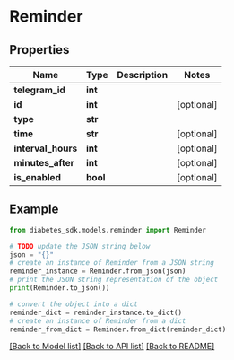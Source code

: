 # Reminder


## Properties

Name | Type | Description | Notes
------------ | ------------- | ------------- | -------------
**telegram_id** | **int** |  | 
**id** | **int** |  | [optional] 
**type** | **str** |  | 
**time** | **str** |  | [optional] 
**interval_hours** | **int** |  | [optional] 
**minutes_after** | **int** |  | [optional] 
**is_enabled** | **bool** |  | [optional] 

## Example

```python
from diabetes_sdk.models.reminder import Reminder

# TODO update the JSON string below
json = "{}"
# create an instance of Reminder from a JSON string
reminder_instance = Reminder.from_json(json)
# print the JSON string representation of the object
print(Reminder.to_json())

# convert the object into a dict
reminder_dict = reminder_instance.to_dict()
# create an instance of Reminder from a dict
reminder_from_dict = Reminder.from_dict(reminder_dict)
```
[[Back to Model list]](../README.md#documentation-for-models) [[Back to API list]](../README.md#documentation-for-api-endpoints) [[Back to README]](../README.md)


